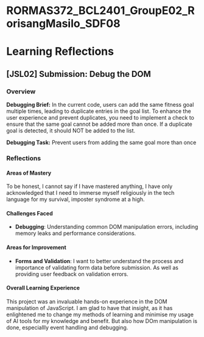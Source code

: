 # RORMAS372_BCL2401_GroupE02_RorisangMasilo_SDF08

# Learning Reflections

## **[JSL02] Submission: Debug the DOM**

### Overview

**Debugging Brief:**
In the current code, users can add the same fitness goal multiple times, leading to duplicate entries in the goal list. To enhance the user experience and prevent duplicates, you need to implement a check to ensure that the same goal cannot be added more than once. If a duplicate goal is detected, it should NOT be added to the list.

**Debugging Task:** Prevent users from adding the same goal more than once

### Reflections

#### Areas of Mastery

To be honest, I cannot say if I have mastered anything, I have only acknowledged that I need to immerse myself religiously in the tech language for my survival, imposter syndrome at a high.

#### Challenges Faced

- **Debugging**: Understanding common DOM manipulation errors, including memory leaks and performance considerations.

#### Areas for Improvement

- **Forms and Validation**: I want to better understand the process and importance of validating form data before submission. As well as providing user feedback on validation errors.

#### Overall Learning Experience

This project was an invaluable hands-on experience in the DOM manipulation of JavaScript. I am glad to have that insight, as it has enlightened me to change my methods of learning and minimise my usage of AI tools for my knowledge and benefit. But also how DOm manipulation is done, especiallly event handling and debugging.
